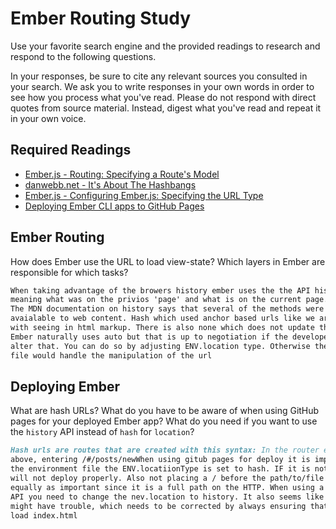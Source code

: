# Ember Routing Study

Use your favorite search engine and the provided readings to research and
respond to the following questions.

In your responses, be sure to cite any relevant sources you consulted in your
search. We ask you to write responses in your own words in order to see how you
process what you've read. Please do not respond with direct quotes from source
material. Instead, digest what you've read and repeat it in your own voice.

## Required Readings

-   [Ember.js - Routing: Specifying a Route's Model](https://guides.emberjs.com/v2.5.0/routing/specifying-a-routes-model/)
-   [danwebb.net - It's About The Hashbangs](http://danwebb.net/2011/5/28/it-is-about-the-hashbangs)
-   [Ember.js - Configuring Ember.js: Specifying the URL Type](https://guides.emberjs.com/v2.5.0/configuring-ember/specifying-url-type/)
-   [Deploying Ember CLI apps to GitHub Pages](http://osxi.github.io/ember/github/git/2015/09/22/ember-cli-apps-on-github-pages.html)

## Ember Routing

How does Ember use the URL to load view-state? Which layers in Ember are
responsible for which tasks?

```md
When taking advantage of the browers history ember uses the the API history,
meaning what was on the privios 'page' and what is on the current page.
The MDN documentation on history says that several of the methods were never
avaialable to web content. Hash which used anchor based urls like we are familar
with seeing in html markup. There is also none which does not update the url at all
Ember naturally uses auto but that is up to negotiation if the developer wants to
alter that. You can do so by adjusting ENV.location type. Otherwise the router.js
file would handle the manipulation of the url
```

## Deploying Ember

What are hash URLs? What do you have to be aware of when using GitHub pages for
your deployed Ember app? What do you need if you want to use the `history` API
instead of `hash` for `location`?

```md
Hash urls are routes that are created with this syntax: In the router example
above, entering /#/posts/newWhen using gitub pages for deploy it is important
the environment file the ENV.locatiionType is set to hash. IF it is not it
will not deploy properly. Also not placing a / before the path/to/file is
equally as important since it is a full path on the HTTP. When using a history
API you need to change the nev.location to history. It also seems like the url
might have trouble, which needs to be corrected by always ensuring that it will
load index.html
```
